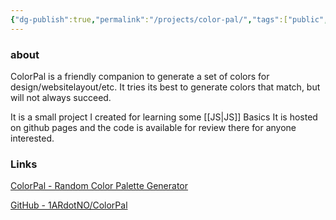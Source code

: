 ```yaml
---
{"dg-publish":true,"permalink":"/projects/color-pal/","tags":["public","JS"],"noteIcon":"1","created":"2024-08-03T14:52:58.115+02:00","updated":"2023-10-18T10:11:16.000+02:00"}
---
```



### about
ColorPal is a friendly companion to generate a set of colors for design/websitelayout/etc. It tries its best to generate colors that match, but will not always succeed.

It is a small project I created for learning some [[JS\|JS]] Basics 
It is hosted on github pages and the code is available for review there for anyone interested.

### Links

[ColorPal - Random Color Palette Generator](https://colorpal.1ar.no/)

[GitHub - 1ARdotNO/ColorPal](https://github.com/1ARdotNO/ColorPal)
